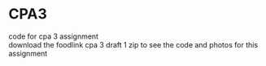 # CPA3
code for cpa 3 assignment  
download the foodlink cpa 3 draft 1 zip to see the code and photos for this assignment 
